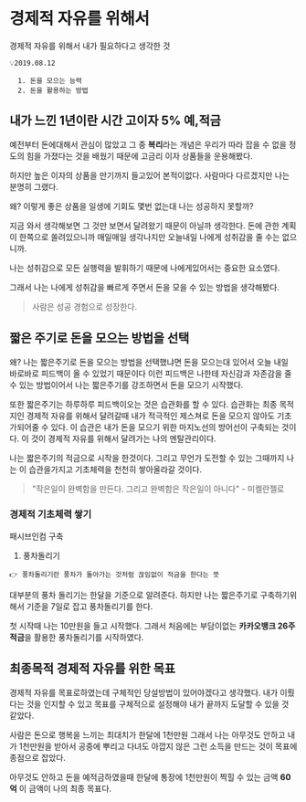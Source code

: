 # 경제적 자유를 위해서

경제적 자유를 위해서 내가 필요하다고 생각한 것

```text
💡2019.08.12

  1. 돈을 모으는 능력
  2. 돈을 활용하는 방법
```

## 내가 느낀 1년이란 시간 고이자 5% 예,적금

예전부터 돈에대해서 관심이 많았고 그 중 **복리**라는 개념은 우리가 따라 잡을 수 없을 정도의 힘을 가졌다는 것을 배웠기 때문에 고금리 이자 상품들을 운용해봤다.

하지만 높은 이자의 상품을 만기까지 들고있어 본적이없다. 사람마다 다르겠지만 나는 분명히 그랬다.

왜? 이렇게 좋은 상품을 일생에 기회도 몇번 없는대 나는 성공하지 못할까?

지금 와서 생각해보면 그 것만 보면서 달려왔기 때문이 아닐까 생각한다. 돈에 관한 계획이 한쪽으로 쏠려있으니까 매일매일 생각나지만 오늘내일 나에게 성취감을 줄 수는 없으니까.

나는 성취감으로 모든 실행력을 발휘하기 때문에 나에게있어서는 중요한 요소였다.

그래서 나는 나에게 성취감을 빠르게 주면서 돈을 모을 수 있는 방법을 생각해봤다.

> 사람은 성공 경험으로 성장한다.

## 짧은 주기로 돈을 모으는 방법을 선택

왜? 나는 짧은주기로 돈을 모으는 방법을 선택했냐면 돈을 모으는대 있어서 오늘 내일 바로바로 피드백이 올 수 있었기 때문이다 이런 피드백은 나한테 자신감과 자존감을 줄 수 있는 방법이어서 나는 짧은주기를 강조하면서 돈을 모으기 시작했다.

또한 짧은주기는 하루하루 피드백이오는 것은 습관화를 할 수 있다. 습관화는 최종 목적지인 경제적 자유를 위해서 달려갈때 내가 적극적인 제스쳐로 돈을 모으지 않아도 기초가되어줄 수 있다. 이 습관은 내가 돈을 모으기 위한 마지노선의 방어선이 구축되는 것이다. 이 것이 경제적 자유를 위해서 달려가는 나의 멘탈관리이다.

나는 짧은주기의 적금으로 시작을 한것이다. 그리고 무언가 도전할 수 있는 그때까지 나는 이 습관을가지고 기초체력을 천천히 쌓아올라갈 것이다.

> "작은일이 완벽함을 만든다. 그리고 완벽함은 작은일이 아니다" - 미켈란젤로

### 경제적 기초체력 쌓기

패시브인컴 구축

1. 풍차돌리기

```text
👉 풍차돌리기란 풍차가 돌아가는 것처럼 끊임없이 적금을 한다는 뜻
```

대부분의 풍차 돌리기는 한달을 기준으로 알려준다. 하지만 나는 짧은주기로 구축하기위해서 기준을 7일로 잡고 풍차돌리기를 한다.

첫 시작때 나는 10만원을 들고 시작했다. 그래서 처음에는 부담이없는 **카카오뱅크 26주 적금**을 활용한 풍차돌리기를 시작하였다.

## 최종목적 경제적 자유를 위한 목표

경제적 자유를 목표로하였는데 구체적인 당설방법이 있어야겠다고 생각했다. 내가 이뤘다는 것을 인지할 수 있고 목표를 구체적으로 설정해야 내가 끝까지 도달할 수 있을 것 같았다.

사람은 돈으로 행복을 느끼는 최대치가 한달에 1천만원 그래서 나는 아무것도 안하고 내가 1천만원을 받아서 공중에 뿌리고 다녀도 아깝지 않은 그런 소득을 만드는 것이 목표에 종점으로 잡았다.

아무것도 안하고 돈을 예적금하였을때 한달에 통장에 1천만원이 찍힐 수 있는 금액 **60억** 이 금액이 나의 최종 목표다.


